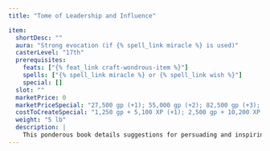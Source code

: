 ```yaml
---
title: "Tome of Leadership and Influence"

item:
  shortDesc: ""
  aura: "Strong evocation (if {% spell_link miracle %} is used)"
  casterLevel: "17th"
  prerequisites:
    feats: ["{% feat_link craft-wondrous-item %}"]
    spells: ["{% spell_link miracle %} or {% spell_link wish %}"]
    special: []
  slot: ""
  marketPrice: 0
  marketPriceSpecial: "27,500 gp (+1); 55,000 gp (+2); 82,500 gp (+3); 110,000 gp (+4); 137,500 gp (+5)"
  costToCreateSpecial: "1,250 gp + 5,100 XP (+1); 2,500 gp + 10,200 XP (+2); 3,750 gp + 15,300 XP (+3); 5,000 gp + 20,400 XP (+4); 6,250 gp + 25,500 XP (+5)"
  weight: "5 lb"
  description: |
    This ponderous book details suggestions for persuading and inspiring others, but entwined within the words is a powerful magical effect. If anyone reads this book, which takes a total of 48 hours over a minimum of six days, he gains an inherent bonus of from +1 to +5 (depending on the type of tome) to his Charisma score. Once the book is read, the magic disappears from the pages and it becomes a normal book.
---
```

